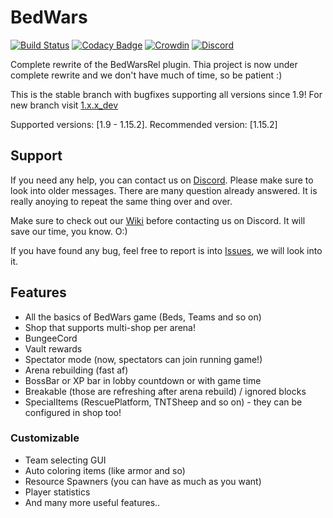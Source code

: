 # BedWars
[![Build Status](https://jenkins.mtorus.cz/job/BedWars-0.x.x/badge/icon)](https://jenkins.mtorus.cz/job/BedWars-0.x.x/)
[![Codacy Badge](https://api.codacy.com/project/badge/Grade/472077c84c9d40de8b0e9efc55e64b19?branch=master)](https://www.codacy.com/manual/Misat11/BedWars?utm_source=github.com&amp;utm_medium=referral&amp;utm_content=ScreamingSandals/BedWars&amp;utm_campaign=Badge_Grade&bid=14860338)
[![Crowdin](https://badges.crowdin.net/screamingbedwars/localized.svg)](https://crowdin.com/project/screamingbedwars)
[![Discord](https://img.shields.io/discord/582271436845219842?logo=discord)](https://discord.gg/4xB54Ts)

Complete rewrite of the BedWarsRel plugin.
Thia project is now under complete rewrite and we don't have much of time, so be patient :)

This is the stable branch with bugfixes supporting all versions since 1.9! For new branch visit [1.x.x_dev](https://github.com/ScreamingSandals/BedWars/tree/1.x.x_dev)

Supported versions: \[1.9 - 1.15.2\]. Recommended version: \[1.15.2\]

## Support
If you need any help, you can contact us on [Discord](https://discord.gg/VgrFUbV). Please make sure to look into older messages. There are many question already answered. It is really anoying to repeat the same thing over and over.

Make sure to check out our [Wiki](https://github.com/ScreamingSandals/BedWars/wiki) before contacting us on Discord. It will save our time, you know. O:)

If you have found any bug, feel free to report is into [Issues](https://github.com/ScreamingSandals/BedWars/issues), we will look into it.

## Features
-   All the basics of BedWars game (Beds, Teams and so on)
-   Shop that supports multi-shop per arena!
-   BungeeCord
-   Vault rewards
-   Spectator mode (now, spectators can join running game!)
-   Arena rebuilding (fast af)
-   BossBar or XP bar in lobby countdown or with game time
-   Breakable (those are refreshing after arena rebuild) / ignored blocks
-   SpecialItems (RescuePlatform, TNTSheep and so on) - they can be configured in shop too!

### Customizable
-   Team selecting GUI
-   Auto coloring items (like armor and so)
-   Resource Spawners (you can have as much as you want)
-   Player statistics
-   And many more useful features..
